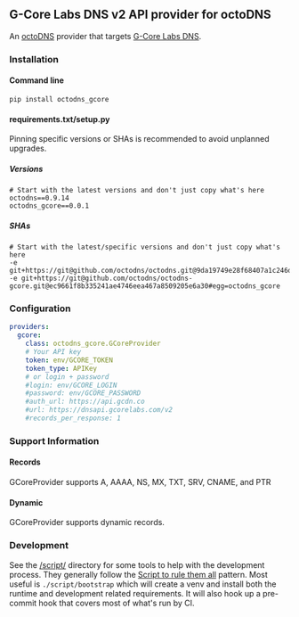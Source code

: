 ## G-Core Labs DNS v2 API provider for octoDNS

An [octoDNS](https://github.com/octodns/octodns/) provider that targets [G-Core Labs DNS](https://gcorelabs.com/dns/).

### Installation

#### Command line

```
pip install octodns_gcore
```

#### requirements.txt/setup.py

Pinning specific versions or SHAs is recommended to avoid unplanned upgrades.

##### Versions

```
# Start with the latest versions and don't just copy what's here
octodns==0.9.14
octodns_gcore==0.0.1
```

##### SHAs

```
# Start with the latest/specific versions and don't just copy what's here
-e git+https://git@github.com/octodns/octodns.git@9da19749e28f68407a1c246dfdf65663cdc1c422#egg=octodns
-e git+https://git@github.com/octodns/octodns-gcore.git@ec9661f8b335241ae4746eea467a8509205e6a30#egg=octodns_gcore
```

### Configuration

```yaml
providers:
  gcore:
    class: octodns_gcore.GCoreProvider
    # Your API key
    token: env/GCORE_TOKEN
    token_type: APIKey
    # or login + password
    #login: env/GCORE_LOGIN
    #password: env/GCORE_PASSWORD
    #auth_url: https://api.gcdn.co
    #url: https://dnsapi.gcorelabs.com/v2
    #records_per_response: 1
```

### Support Information

#### Records

GCoreProvider supports A, AAAA, NS, MX, TXT, SRV, CNAME, and PTR

#### Dynamic

GCoreProvider supports dynamic records.

### Development

See the [/script/](/script/) directory for some tools to help with the development process. They generally follow the [Script to rule them all](https://github.com/github/scripts-to-rule-them-all) pattern. Most useful is `./script/bootstrap` which will create a venv and install both the runtime and development related requirements. It will also hook up a pre-commit hook that covers most of what's run by CI.
